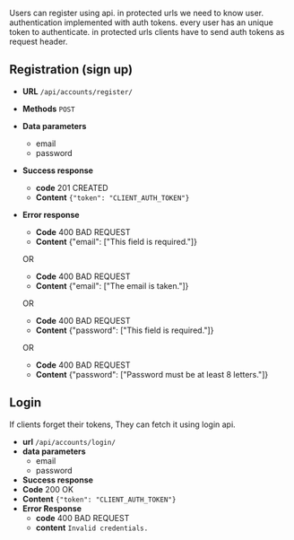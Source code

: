 Users can register using api. in protected urls we need to know user. authentication implemented with auth tokens.
every user has an unique token to authenticate. in protected urls clients have to send auth tokens as request header.

**Registration (sign up)**
----
* **URL** ```/api/accounts/register/```
* **Methods** ```POST```
* **Data parameters**
    * email
    * password
* **Success response**
    * **code** 201 CREATED
    * **Content** `{"token": "CLIENT_AUTH_TOKEN"}`
* **Error response**
    * **Code** 400 BAD ‌REQUEST
    * **Content** {"email": ["This field is required."]}

    OR
    
    * **Code** 400 BAD ‌REQUEST
    * **Content** {"email": ["The email is taken."]}

    OR
    
    * **Code** 400 BAD ‌REQUEST
    * **Content** {"password": ["This field is required."]}

    OR
    
    * **Code** 400 BAD ‌REQUEST
    * **Content** {"password": ["Password must be at least 8 letters."]}


**Login**
----
If clients forget their tokens, They can fetch it using login api.
 * **url** ```/api/accounts/login/```
 * **data parameters**
    * email
    * password
* **Success response**
* **Code** 200 OK
* **Content** `{"token": "CLIENT_AUTH_TOKEN"}`
* **Error Response**
    * **code** 400 BAD ‌REQUEST
    * **content** `Invalid credentials.`
